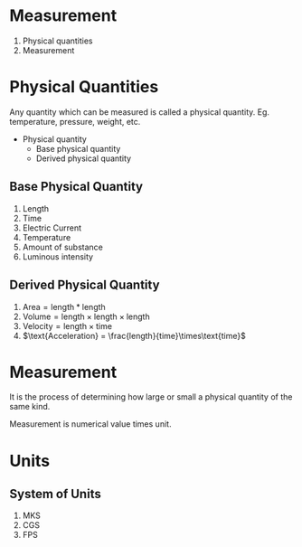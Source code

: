 # Measurement 
1. Physical quantities 
2. Measurement

# Physical Quantities 
Any quantity which can be measured is called a physical quantity. Eg. temperature, pressure, weight, etc. 

- Physical quantity 
  - Base physical quantity 
  - Derived physical quantity 

## Base Physical Quantity
1. Length 
2. Time 
3. Electric Current 
4. Temperature 
5. Amount of substance 
6. Luminous intensity 

## Derived Physical Quantity
1. $\text{Area} = \text{length} * \text{length}$
2. $\text{Volume} = \text{length} \times \text{length} \times \text{length}$
3. $\text{Velocity} = \text{length} \times \text{time}$ 
4. $\text{Acceleration} = \frac{length}{time}\times\text{time}$

# Measurement 
It is the process of determining how large or small a physical quantity of the same kind. 

Measurement is numerical value times unit.

# Units 

## System of Units 
1. MKS
2. CGS 
3. FPS 